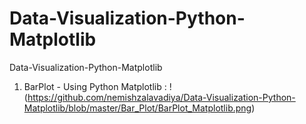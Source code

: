 # Data-Visualization-Python-Matplotlib
Data-Visualization-Python-Matplotlib


1. BarPlot - Using Python Matplotlib : 
!(https://github.com/nemishzalavadiya/Data-Visualization-Python-Matplotlib/blob/master/Bar_Plot/BarPlot_Matplotlib.png)
